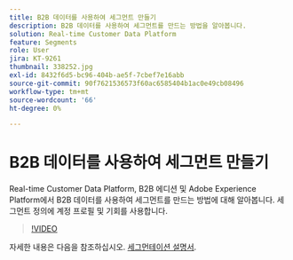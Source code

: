 ```yaml
---
title: B2B 데이터를 사용하여 세그먼트 만들기
description: B2B 데이터를 사용하여 세그먼트를 만드는 방법을 알아봅니다.
solution: Real-time Customer Data Platform
feature: Segments
role: User
jira: KT-9261
thumbnail: 338252.jpg
exl-id: 8432f6d5-bc96-404b-ae5f-7cbef7e16abb
source-git-commit: 90f7621536573f60ac6585404b1ac0e49cb08496
workflow-type: tm+mt
source-wordcount: '66'
ht-degree: 0%

---
```


# B2B 데이터를 사용하여 세그먼트 만들기

Real-time Customer Data Platform, B2B 에디션 및 Adobe Experience Platform에서 B2B 데이터를 사용하여 세그먼트를 만드는 방법에 대해 알아봅니다. 세그먼트 정의에 계정 프로필 및 기회를 사용합니다.

>[!VIDEO](https://video.tv.adobe.com/v/338252?quality=12&learn=on)

자세한 내용은 다음을 참조하십시오. [세그먼테이션 설명서](https://experienceleague.adobe.com/docs/experience-platform/rtcdp/profile/profile-browse.html).
